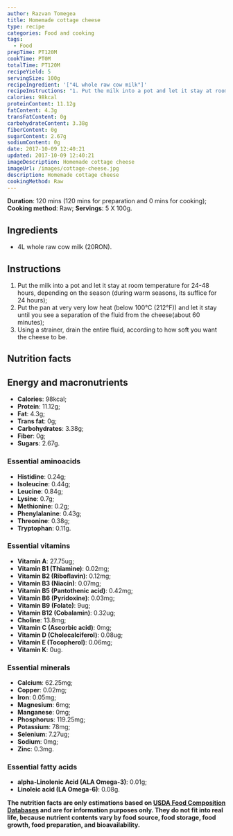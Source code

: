 ```yaml
---
author: Razvan Tomegea
title: Homemade cottage cheese
type: recipe
categories: Food and cooking
tags:
  - Food
prepTime: PT120M
cookTime: PT0M
totalTime: PT120M
recipeYield: 5
servingSize: 100g
recipeIngredient: '["4L whole raw cow milk"]'
recipeInstructions: "1. Put the milk into a pot and let it stay at room temperature for 24-48 hours, depending on the season (during warm seasons, its suffice for 24 hours);\n2. Put the pan at very very low heat (below 100&deg;C (212&deg;F)) and let it stay until you see a separation of the fluid from the cheese(about 60 minutes);\n3. Using a strainer, drain the entire fluid, according to how soft you want the cheese to be."
calories: 98kcal
proteinContent: 11.12g
fatContent: 4.3g
transFatContent: 0g
carbohydrateContent: 3.38g
fiberContent: 0g
sugarContent: 2.67g
sodiumContent: 0g
date: 2017-10-09 12:40:21
updated: 2017-10-09 12:40:21
imageDescription: Homemade cottage cheese
imageUrl: /images/cottage-cheese.jpg
description: Homemade cottage cheese
cookingMethod: Raw
---
```

**Duration**: 120 mins (120 mins for preparation and 0 mins for cooking);
**Cooking method**: Raw;
**Servings**: 5 X 100g.

## Ingredients
- 4L whole raw cow milk (20RON).
<!-- more -->

## Instructions
1. Put the milk into a pot and let it stay at room temperature for 24-48 hours, depending on the season (during warm seasons, its suffice for 24 hours);
2. Put the pan at very very low heat (below 100&deg;C (212&deg;F)) and let it stay until you see a separation of the fluid from the cheese(about 60 minutes);
3. Using a strainer, drain the entire fluid, according to how soft you want the cheese to be.

## Nutrition facts
## Energy and macronutrients
- **Calories**: 98kcal;
- **Protein**: 11.12g;
- **Fat**: 4.3g;
- **Trans fat**: 0g;
- **Carbohydrates**: 3.38g;
- **Fiber**: 0g;
- **Sugars**: 2.67g.

### Essential aminoacids
- **Histidine**: 0.24g;
- **Isoleucine**: 0.44g;
- **Leucine**: 0.84g;
- **Lysine**: 0.7g;
- **Methionine**: 0.2g;
- **Phenylalanine**: 0.43g;
- **Threonine**: 0.38g;
- **Tryptophan**: 0.11g.

### Essential vitamins
- **Vitamin A**: 27.75ug;
- **Vitamin B1 (Thiamine)**: 0.02mg;
- **Vitamin B2 (Riboflavin)**: 0.12mg;
- **Vitamin B3 (Niacin)**: 0.07mg;
- **Vitamin B5 (Pantothenic acid)**: 0.42mg;
- **Vitamin B6 (Pyridoxine)**: 0.03mg;
- **Vitamin B9 (Folate)**: 9ug;
- **Vitamin B12 (Cobalamin)**: 0.32ug;
- **Choline**: 13.8mg;
- **Vitamin C (Ascorbic acid)**: 0mg;
- **Vitamin D (Cholecalciferol)**: 0.08ug;
- **Vitamin E (Tocopherol)**: 0.06mg;
- **Vitamin K**: 0ug.

### Essential minerals
- **Calcium**: 62.25mg;
- **Copper**: 0.02mg;
- **Iron**: 0.05mg;
- **Magnesium**: 6mg;
- **Manganese**: 0mg;
- **Phosphorus**: 119.25mg;
- **Potassium**: 78mg;
- **Selenium**: 7.27ug;
- **Sodium**: 0mg;
- **Zinc**: 0.3mg.

### Essential fatty acids
- **alpha-Linolenic Acid (ALA Omega-3)**: 0.01g;
- **Linoleic acid (LA Omega-6)**: 0.08g.

**The nutrition facts are only estimations based on [USDA Food Composition Databases](https://ndb.nal.usda.gov/ndb/search/list) and are for information purposes only. They do not fit into real life, because nutrient contents vary by food source, food storage, food growth, food preparation, and bioavailability.**

